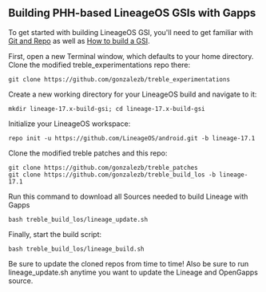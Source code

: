 
## Building PHH-based LineageOS GSIs with Gapps ##

To get started with building LineageOS GSI, you'll need to get familiar with [Git and Repo](https://source.android.com/source/using-repo.html) as well as [How to build a GSI](https://github.com/phhusson/treble_experimentations/wiki/How-to-build-a-GSI%3F).

First, open a new Terminal window, which defaults to your home directory.  Clone the modified treble_experimentations repo there:

    git clone https://github.com/gonzalezb/treble_experimentations

Create a new working directory for your LineageOS build and navigate to it:

    mkdir lineage-17.x-build-gsi; cd lineage-17.x-build-gsi

Initialize your LineageOS workspace:

    repo init -u https://github.com/LineageOS/android.git -b lineage-17.1

Clone the modified treble patches and this repo:

    git clone https://github.com/gonzalezb/treble_patches
    git clone https://github.com/gonzalezb/treble_build_los -b lineage-17.1
    
Run this command to download all Sources needed to build Lineage with Gapps

    bash treble_build_los/lineage_update.sh
    
Finally, start the build script:

    bash treble_build_los/lineage_build.sh

Be sure to update the cloned repos from time to time!
Also be sure to run lineage_update.sh anytime you want to update the Lineage and OpenGapps source.
